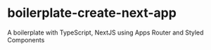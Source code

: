 # boilerplate-create-next-app
 A boilerplate with TypeScript, NextJS using Apps Router and Styled Components

